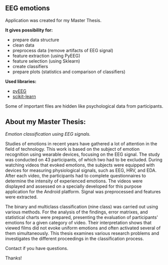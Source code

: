 ## EEG emotions
Application was created for my Master Thesis. 

**It gives possibility for:**
* prepare data structure
* clean data
* preprocess data (remove artifacts of EEG signal)
* feature extraction (using PyEEG)
* feature selection (using Sklearn)
* create classifiers 
* prepare plots (statistics and comparison of classifiers) 

**Used libraries:**
* [pyEEG](http://pyeeg.sourceforge.net/)
* [scikit-learn](https://scikit-learn.org/stable/)


Some of important files are hidden like psychological data from participants.

## About my Master Thesis:

_Emotion classification using EEG signals._

Studies of emotions in recent years have gathered a lot of attention in the field of technology. This work is based on the subject of emotion recognition using wearable devices, focusing on the EEG signal. The study was conducted on 43 participants, of which two had to be excluded. During watching videos that evoked emotions, the subjects were equipped with devices for measuring physiological signals, such as EEG, HRV, and EDA. After each video, the participants had to complete questionnaires to determine the intensity of experienced emotions. The videos were displayed and assessed on a specially developed for this purpose application for the Android platform. Signal was preprocessed and features were extracted. 

The binary and multiclass classification (nine class) was carried out using various methods.
For the analysis of the findings, error matrixes, and statistical charts were prepared, presenting the evaluation of participants' emotions for a given category of video. Their interpretation shows that viewed films did not evoke uniform emotions and often activated several of them simultaneously. 
This thesis examines various research problems and investigates the different proceedings in the classification process.

Contact if you have questions.


Thanks!

